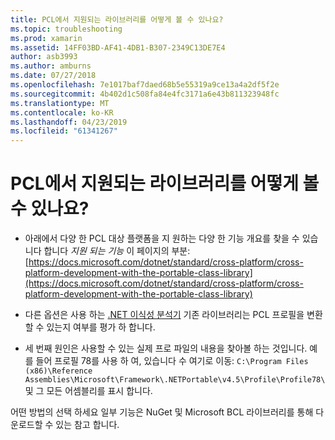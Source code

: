 ```yaml
---
title: PCL에서 지원되는 라이브러리를 어떻게 볼 수 있나요?
ms.topic: troubleshooting
ms.prod: xamarin
ms.assetid: 14FF03BD-AF41-4DB1-B307-2349C13DE7E4
author: asb3993
ms.author: amburns
ms.date: 07/27/2018
ms.openlocfilehash: 7e1017baf7daed68b5e55319a9ce13a4a2df5f2e
ms.sourcegitcommit: 4b402d1c508fa84e4fc3171a6e43b811323948fc
ms.translationtype: MT
ms.contentlocale: ko-KR
ms.lasthandoff: 04/23/2019
ms.locfileid: "61341267"
---
```

# <a name="how-can-i-view-what-libraries-are-supported-in-a-pcl"></a>PCL에서 지원되는 라이브러리를 어떻게 볼 수 있나요?

- 아래에서 다양 한 PCL 대상 플랫폼을 지 원하는 다양 한 기능 개요를 찾을 수 있습니다 합니다 *지원 되는 기능* 이 페이지의 부분: [https://docs.microsoft.com/dotnet/standard/cross-platform/cross-platform-development-with-the-portable-class-library](https://docs.microsoft.com/dotnet/standard/cross-platform/cross-platform-development-with-the-portable-class-library)

- 다른 옵션은 사용 하는 [.NET 이식성 분석기](https://visualstudiogallery.msdn.microsoft.com/1177943e-cfb7-4822-a8a6-e56c7905292b) 기존 라이브러리는 PCL 프로필을 변환할 수 있는지 여부를 평가 하 합니다.

- 세 번째 원인은 사용할 수 있는 실제 프로 파일의 내용을 찾아볼 하는 것입니다. 예를 들어 프로필 78를 사용 하 여, 있습니다 수 여기로 이동: `C:\Program Files (x86)\Reference Assemblies\Microsoft\Framework\.NETPortable\v4.5\Profile\Profile78\` 및 그 모든 어셈블리를 표시 합니다.

어떤 방법의 선택 하세요 일부 기능은 NuGet 및 Microsoft BCL 라이브러리를 통해 다운로드할 수 있는 참고 합니다.
